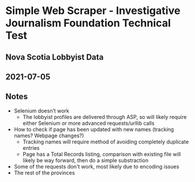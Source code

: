 # Simple Web Scraper - Investigative Journalism Foundation Technical Test
## Nova Scotia Lobbyist Data
## 2021-07-05


## Notes
-	Selenium doesn’t work
    -   The lobbyist profiles are delivered through ASP, so will likely require either Selenium or more advanced requests/urllib calls
-	How to check if page has been updated with new names (tracking names? Webpage changes?)
    -	Tracking names will require method of avoiding completely duplicate entries
    -	Page has a Total Records listing, comparison with existing file will likely be way forward, then do a simple substraction
-   Some of the requests don't work, most likely due to encoding issues
-   The rest of the provinces
